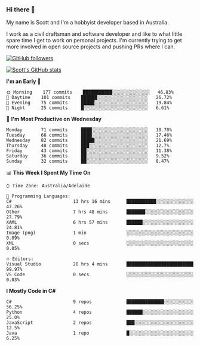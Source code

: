 ### Hi there 👋

My name is Scott and I'm a hobbyist developer based in Australia.

I work as a civil draftsman and software developer and like to what little spare time I get to work on personal projects. I'm currently trying to get more involved in open source projects and pushing PRs where I can. 

[![GitHub followers](https://img.shields.io/github/followers/puppetsw?label=Follow&style=social)](https://github.com/puppetsw?tab=followers)

[![Scott's GitHub stats](https://github-readme-stats.vercel.app/api?username=puppetsw&show_icons=true&theme=dark)](https://github.com/anuraghazra/github-readme-stats)

<!--START_SECTION:waka-->
**I'm an Early 🐤** 

```text
🌞 Morning    177 commits    ███████████░░░░░░░░░░░░░░   46.83% 
🌆 Daytime    101 commits    ██████░░░░░░░░░░░░░░░░░░░   26.72% 
🌃 Evening    75 commits     █████░░░░░░░░░░░░░░░░░░░░   19.84% 
🌙 Night      25 commits     █░░░░░░░░░░░░░░░░░░░░░░░░   6.61%

```
📅 **I'm Most Productive on Wednesday** 

```text
Monday       71 commits     ████░░░░░░░░░░░░░░░░░░░░░   18.78% 
Tuesday      66 commits     ████░░░░░░░░░░░░░░░░░░░░░   17.46% 
Wednesday    82 commits     █████░░░░░░░░░░░░░░░░░░░░   21.69% 
Thursday     48 commits     ███░░░░░░░░░░░░░░░░░░░░░░   12.7% 
Friday       43 commits     ██░░░░░░░░░░░░░░░░░░░░░░░   11.38% 
Saturday     36 commits     ██░░░░░░░░░░░░░░░░░░░░░░░   9.52% 
Sunday       32 commits     ██░░░░░░░░░░░░░░░░░░░░░░░   8.47%

```


📊 **This Week I Spent My Time On** 

```text
⌚︎ Time Zone: Australia/Adelaide

💬 Programming Languages: 
C#                       13 hrs 16 mins      ███████████░░░░░░░░░░░░░░   47.26% 
Other                    7 hrs 48 mins       ███████░░░░░░░░░░░░░░░░░░   27.79% 
XAML                     6 hrs 57 mins       ██████░░░░░░░░░░░░░░░░░░░   24.81% 
Image (png)              1 min               ░░░░░░░░░░░░░░░░░░░░░░░░░   0.09% 
XML                      0 secs              ░░░░░░░░░░░░░░░░░░░░░░░░░   0.05%

🔥 Editors: 
Visual Studio            28 hrs 4 mins       █████████████████████████   99.97% 
VS Code                  0 secs              ░░░░░░░░░░░░░░░░░░░░░░░░░   0.03%

```

**I Mostly Code in C#** 

```text
C#                       9 repos             ██████████████░░░░░░░░░░░   56.25% 
Python                   4 repos             ██████░░░░░░░░░░░░░░░░░░░   25.0% 
JavaScript               2 repos             ███░░░░░░░░░░░░░░░░░░░░░░   12.5% 
Java                     1 repo              █░░░░░░░░░░░░░░░░░░░░░░░░   6.25%

```



<!--END_SECTION:waka-->

<!--
**puppetsw/puppetsw** is a ✨ _special_ ✨ repository because its `README.md` (this file) appears on your GitHub profile.

Here are some ideas to get you started:

- 🔭 I’m currently working on ...
- 🌱 I’m currently learning ...
- 👯 I’m looking to collaborate on ...
- 🤔 I’m looking for help with ...
- 💬 Ask me about ...
- 📫 How to reach me: ...
- 😄 Pronouns: ...
- ⚡ Fun fact: ...
-->
